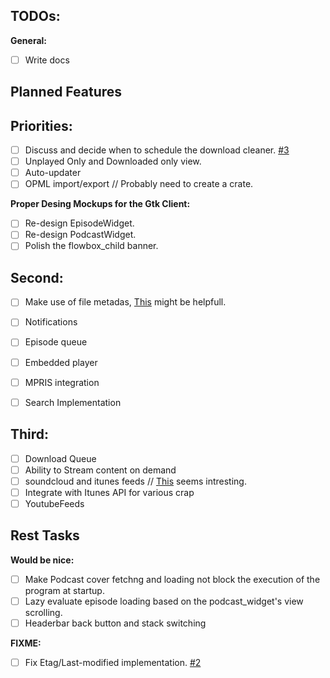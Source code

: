 ## TODOs:

**General:**

- [ ] Write docs

## Planned Features

## Priorities:

- [ ] Discuss and decide when to schedule the download cleaner. [#3](https://gitlab.gnome.org/alatiera/Hammond/issues/3)
- [ ] Unplayed Only and Downloaded only view.
- [ ] Auto-updater
- [ ] OPML import/export // Probably need to create a crate.

**Proper Desing Mockups for the Gtk Client:**

- [ ] Re-design EpisodeWidget.
- [ ] Re-design PodcastWidget.
- [ ] Polish the flowbox_child banner.

## Second:

- [ ] Make use of file metadas, [This](https://github.com/GuillaumeGomez/audio-video-metadata) might be helpfull.
- [ ] Notifications
- [ ] Episode queue
- [ ] Embedded player
- [ ] MPRIS integration
- [ ] Search Implementation


## Third:

- [ ] Download Queue 
- [ ] Ability to Stream content on demand
- [ ] soundcloud and itunes feeds // [This](http://getrssfeed.com) seems intresting.
- [ ] Integrate with Itunes API for various crap
- [ ] YoutubeFeeds

## Rest Tasks

**Would be nice:**

- [ ] Make Podcast cover fetchng and loading not block the execution of the program at startup.
- [ ] Lazy evaluate episode loading based on the podcast_widget's view scrolling.
- [ ] Headerbar back button and stack switching

**FIXME:**

- [ ] Fix Etag/Last-modified implementation. [#2](https://gitlab.gnome.org/alatiera/Hammond/issues/2)
